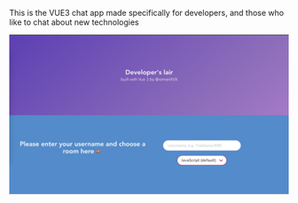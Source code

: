 This is the VUE3 chat app made specifically for developers, and those who like to chat about new technologies

[![The login page](LoginPage.jpeg)](#)